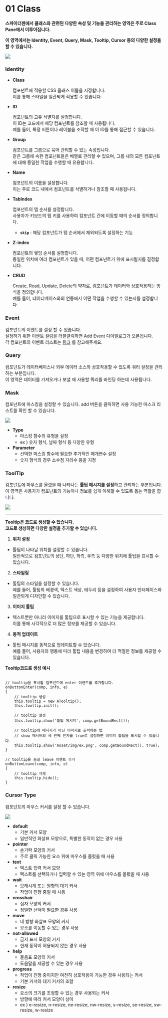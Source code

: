 # 01  Class

**스파이더젠에서 클래스와 관련된 다양한 속성 및 기능을 관리하는 영역은 주로 Class Pane에서 이루어집니다.**

**이 영역에서는 Identity, Event, Query, Mask, Tooltip, Cursor 등의 다양한 설정을 할 수 있습니다.**

![](https://wikidocs.net/images/page/22790/classpane.png)

### Identity

*   **Class**

    컴포넌트에 적용할 CSS 클래스 이름을 지정합니다.\
    이를 통해 스타일을 일관되게 적용할 수 있습니다.
*   **ID**

    컴포넌트의 고유 식별자를 설정합니다.\
    이 ID는 코드에서 해당 컴포넌트를 참조할 때 사용됩니다.\
    예를 들어, 특정 버튼이나 레이블을 조작할 때 이 ID를 통해 접근할 수 있습니다.
*   **Group**

    컴포넌트를 그룹으로 묶어 관리할 수 있는 속성입니다.\
    같은 그룹에 속한 컴포넌트들은 배열로 관리할 수 있으며, 그룹 내의 모든 컴포넌트에 대해 동일한 작업을 수행할 때 유용합니다.
*   **Name**

    컴포넌트의 이름을 설정합니다.\
    이는 주로 코드 내에서 컴포넌트를 식별하거나 참조할 때 사용됩니다.
*   **TabIndex**

    컴포넌트의 탭 순서를 설정합니다.\
    사용자가 키보드의 탭 키를 사용하여 컴포넌트 간에 이동할 때의 순서를 정의합니다.

    * **`skip`** : 해당 컴포넌트가 탭 순서에서 제외되도록 설정하는 기능
*   **Z-index**

    컴포넌트의 쌓임 순서를 설정합니다.\
    동일한 위치에 여러 컴포넌트가 있을 때, 어떤 컴포넌트가 위에 표시될지를 결정합니다.
*   **CRUD**

    Create, Read, Update, Delete의 약자로, 컴포넌트가 데이터와 상호작용하는 방식을 정의합니다.\
    예를 들어, 데이터베이스와의 연동에서 어떤 작업을 수행할 수 있는지를 설정합니다.

### Event

컴포넌트의 이벤트를 설정 할 수 있습니다.\
설정하기 위한 이벤트 컬럼을 더블클릭하면 Add Event 다이얼로그가 오픈됩니다.\
각 컴포넌트의 이벤트 리스트는 [링크](https://wikidocs.net/273987) 를 참고해주세요.

### Query

컴포넌트가 데이터베이스나 외부 데이터 소스와 상호작용할 수 있도록 쿼리 설정을 관리하는 부분입니다.\
이 영역은 데이터를 가져오거나 보낼 때 사용할 쿼리를 바인딩 하는데 사용됩니다.

### Mask

컴포넌트에 마스킹을 설정할 수 있습니다. add 버튼을 클릭하면 사용 가능한 마스크 리스트를 확인 할 수 있습니다.

![](https://wikidocs.net/images/page/22790/class_mask.png)

* **Type**
  * 마스킹 함수의 유형을 설정
  * ex ) 숫자 형식, 날짜 형식 등 다양한 유형
* **Parameter**
  * 선택한 마스킹 함수에 필요한 추가적인 매개변수 설정
  * 숫자 형식의 경우 소수점 자리수 등을 지정

### ToolTip

컴포넌트에 마우스를 올렸을 때 나타나는 **툴팁 메시지를 설정**하고 관리하는 부분입니다.\
이 영역은 사용자가 컴포넌트의 기능이나 정보를 쉽게 이해할 수 있도록 돕는 역할을 합니다.

![](https://wikidocs.net/images/page/22790/class_tool.png)

***

**Tooltip은 코드로 생성할 수 있습니다.**\
**코드로 생성하면 다양한 설정을 추가할 수 있습니다.**

1. **위치 설정**

* 툴팁이 나타날 위치를 설정할 수 있습니다.\
  일반적으로 컴포넌트의 상단, 하단, 좌측, 우측 등 다양한 위치에 툴팁을 표시할 수 있습니다.

2. **스타일링**

* 툴팁의 스타일을 설정할 수 있습니다.\
  예를 들어, 툴팁의 배경색, 텍스트 색상, 테두리 등을 설정하여 사용자 인터페이스와 일관되게 디자인할 수 있습니다.

3. **이미지 툴팁**

* 텍스트뿐만 아니라 이미지를 툴팁으로 표시할 수 있는 기능을 제공합니다.\
  이를 통해 시각적으로 더 많은 정보를 제공할 수 있습니다.

4. **동적 업데이트**

* 툴팁 메시지를 동적으로 업데이트할 수 있습니다.\
  예를 들어, 사용자의 행동에 따라 툴팁 내용을 변경하여 더 적절한 정보를 제공할 수 있습니다.

**Tooltip코드로 생성 예시**

```

// tooltip을 표시할 컴포넌트에 enter 이벤트를 추가합니다.
onButtonEnter(comp, info, e)
{
	// tooltip 생성
	this.tooltip = new ATooltip();
	this.tooltip.init();

	// tooltip 설정
	this.tooltip.show('툴팁 메시지', comp.getBoundRect());

	// tooltip에 메시지가 아닌 이미지로 출력하는 법
	// show 메서드의 세 번째 인자를 true로 설정하면 이미지 툴팁을 표시할 수 있습니다.
	this.tooltip.show('Asset/img/ex.png', comp.getBoundRect(), true);
}

// tooltip을 숨길 leave 이벤트 추가
onButtonLeave(comp, info, e)
{
	// tooltip 삭제
	this.tooltip.hide();
}

```

### Cursor Type

컴포넌트의 마우스 커서를 설정 할 수 있습니다.

![](https://wikidocs.net/images/page/22790/class_Cursor.png)

* **default**
  * 기본 커서 모양
  * 일반적인 화살표 모양으로, 특별한 동작이 없는 경우 사용
* **pointer**
  * 손가락 모양의 커서
  * 주로 클릭 가능한 요소 위에 마우스를 올렸을 때 사용
* **text**
  * 텍스트 입력 커서 모양
  * 텍스트를 선택하거나 입력할 수 있는 영역 위에 마우스를 올렸을 때 사용
* **wait**
  * 모래시계 또는 원형의 대기 커서
  * 작업이 진행 중일 때 사용
* **crosshair**
  * 십자 모양의 커서
  * 정밀한 선택이 필요한 경우 사용
* **move**
  * 네 방향 화살표 모양의 커서
  * 요소를 이동할 수 있는 경우 사용
* **not-allowed**
  * 금지 표시 모양의 커서
  * 현재 동작이 허용되지 않는 경우 사용
* **help**
  * 물음표 모양의 커서
  * 도움말을 제공할 수 있는 경우 사용
* **progress**
  * 작업이 진행 중이지만 여전히 상호작용이 가능한 경우 사용되는 커서
  * 기본 커서와 대기 커서의 조합
* **resize**
  * 요소의 크기를 조정할 수 있는 경우 사용되는 커서
  * 방향에 따라 커서 모양이 상이
  * ex ) e-resize, n-resize, ne-resize, nw-resize, s-resize, se-resize, sw-resize, w-resize
